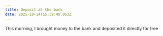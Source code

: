 ```yaml
---
title: Deposit at the bank
date: 2025-10-14T15:39:49.063Z
---
```


This morning, I brought money to the bank and deposited it directly for free
